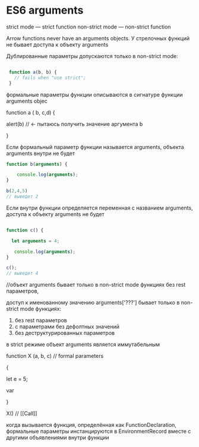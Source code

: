 # ES6 arguments

strict mode — strict function
non-strict mode — non-strict function




Arrow functions never have an arguments objects.
У стрелочных функций не бывает доступа к объекту arguments

Дублированные параметры допускаются только в non-strict mode:

```javascript

 function a(b, b) {
   // fails when "use strict";
 } 
```


формальные параметры функции описываются в сигнатуре функции
arguments objec




function a ( b, c,d) {

alert(b) // <- пытаюсь получить значение аргумента b

}


Если формальный параметр функции называется arguments, объекта arguments внутри не будет

```javascript
function b(arguments) {

    console.log(arguments);
}

b(2,4,5)
// выведет 2
```

Если внутри функции определяется переменная с названием arguments, доступа к объекту arguments не будет

```javascript

function c() {

  let arguments = 4;

   console.log(arguments);
}

c();
// выведет 4
```

//объект arguments бывает только в non-strict mode функциях без rest параметров, 

доступ к именованному значению arguments['???'] бывает только в non-strict mode функциях:
  1. без rest параметров
  2. с параметрами без дефолтных значений
  3. без деструктурированных параметров

в strict режиме объект arguments является иммутабельным


function X (a, b, c) // formal parameters

{


let e = 5;

var

}


X() // [[Call]]


когда вызывается функция, определённая как FunctionDeclaration, формальные параметры инстанцируются в EnvironmentRecord вместе с другими объявлениями внутри функции 



